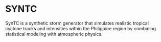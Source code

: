 # SYNTC
SynTC is a synthetic storm generator that simulates realistic tropical cyclone tracks and intensities within the Philippine region by combining statistical modeling with atmospheric physics.
